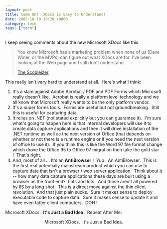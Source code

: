 ```yaml
---
layout: post
title: Come On!  XDocs is Easy to Understand!
date: 2002-10-10 18:20 +0000
category: tech
tags: ["tech"]
---
```

<p>I keep seeing comments about the new Microsoft XDocs like this:</p>
<blockquote dir="ltr" style="MARGIN-RIGHT: 0px">
<p>You know Microsoft has a marketing problem when none of us (Dave Winer, or the MVPs) can figure out what XDocs are for. I've been looking at the Web page and I still don't understand. </p>
<p><a href="https://web.archive.org/web/20021013031121/http://radio.weblogs.com/0001011/2002/10/09.html#a1657">The Scobleizer</a></p></blockquote>
<p>This really isn't very hard to understand at all.&nbsp; Here's what I think:</p>
<ol>
<li>It's a slam against Adobe Acrobat / PDF and PDF Forms which Microsoft really doesn't like.&nbsp; Acrobat is really a platform level technology and we all know that Microsoft really wants to be the only platform vendor.</li>
<li>It's a super forms tools.&nbsp; Forms are useful but not groundbreaking.&nbsp; Still this is useful for capturing data.</li>
<li>It relies on .NET (not stated explicitly but you can guarantee it).&nbsp; I'm sure what's going to happen here is that internal developers will use it to create data capture applications and then it will drive installation of the .NET runtime as well as the next version of Office (that depends on whether or not there is a runtime engine or if you need the next version of office to use it).&nbsp; If you think this is like the Word 97 file format change which drove the Office 95 to Office 97 migration then take the gold star !&nbsp; That's right.</li>
<li>And, most of all ... It's an <strong>AntiBrowser</strong> !&nbsp; Yup.&nbsp; An AntiBrowser.&nbsp; This is the first real potentially mainstream product which you can use to capture data that isn't a browser / web server application.&nbsp; Think about it -- how many data capture applications these days are built using a browser as the front end?&nbsp; Lots and lots.&nbsp; And those aren't all powered by IIS by a long shot.&nbsp; This is a direct move against the thin client revolution.&nbsp; And that just plain sucks.&nbsp; Sure it makes sense to deploy executable code to capture data.&nbsp; Sure it makes sense to update it and have even fatter client computers.&nbsp; DOH !&nbsp; </li></ol>
<p>Microsoft XDocs.&nbsp; <strong>It's Just a Bad Idea.</strong>&nbsp; Repeat After Me:</p>
<p align="center">Microsoft XDocs.&nbsp; It's Just a Bad Idea.</p>
